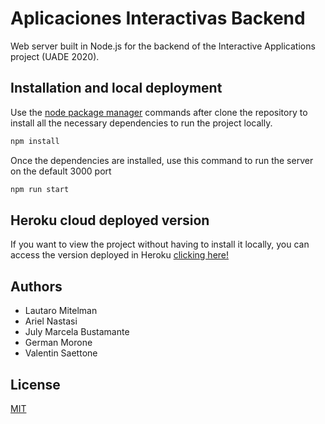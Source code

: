 # Aplicaciones Interactivas Backend

Web server built in Node.js for the backend of the Interactive Applications project (UADE 2020).

## Installation and local deployment

Use the [node package manager](https://www.npmjs.com/) commands after clone the repository to install all the necessary dependencies to run the project locally.

```bash
npm install
```

Once the dependencies are installed, use this command to run the server on the default 3000 port

```bash
npm run start
```

## Heroku cloud deployed version

If you want to view the project without having to install it locally, you can access the version deployed in Heroku [clicking here!](https://app-interactivas-backend.herokuapp.com/)

## Authors
- Lautaro Mitelman
- Ariel Nastasi
- July Marcela Bustamante
- German Morone
- Valentin Saettone

## License
[MIT](https://choosealicense.com/licenses/mit/)